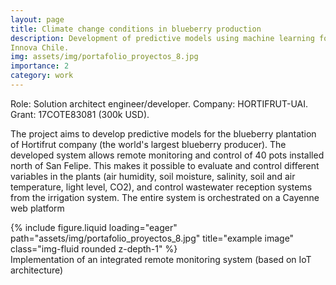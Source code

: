 ```yaml
---
layout: page
title: Climate change conditions in blueberry production
description: Development of predictive models using machine learning for decision-making in blueberry production under current and projected climate change conditions.
Innova Chile. 
img: assets/img/portafolio_proyectos_8.jpg
importance: 2
category: work
---
```


Role: Solution architect engineer/developer. 
Company: HORTIFRUT-UAI. Grant: 17COTE83081 (300k USD). 

The project aims to develop predictive models for the blueberry plantation of Hortifrut company (the world's largest blueberry producer). The developed system allows remote monitoring and control of 40 pots installed north of San Felipe. This makes it possible to evaluate and control different variables in the plants (air humidity, soil moisture, salinity, soil and air temperature, light level, CO2), and control wastewater reception systems from the irrigation system. The entire system is orchestrated on a Cayenne web platform

<div class="row">
    <div class="col-sm mt-3 mt-md-0">
        {% include figure.liquid loading="eager" path="assets/img/portafolio_proyectos_8.jpg" title="example image" class="img-fluid rounded z-depth-1" %}
    </div>
</div>
<div class="caption">
    Implementation of an integrated remote monitoring system (based on IoT architecture)
</div>

